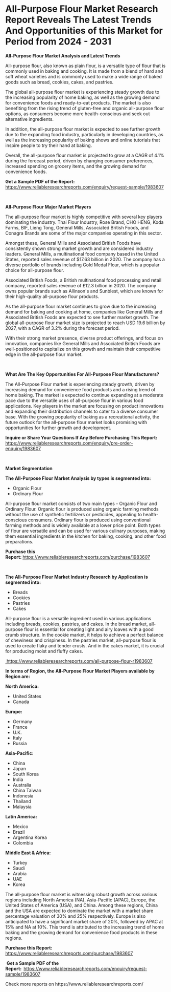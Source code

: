 <p><h1>All-Purpose Flour Market Research Report Reveals The Latest Trends And Opportunities of this Market for Period from 2024 - 2031</h1></p><p><strong>All-Purpose Flour Market Analysis and Latest Trends</strong></p>
<p><p>All-purpose flour, also known as plain flour, is a versatile type of flour that is commonly used in baking and cooking. It is made from a blend of hard and soft wheat varieties and is commonly used to make a wide range of baked goods such as bread, cookies, cakes, and pastries.</p><p>The global all-purpose flour market is experiencing steady growth due to the increasing popularity of home baking, as well as the growing demand for convenience foods and ready-to-eat products. The market is also benefiting from the rising trend of gluten-free and organic all-purpose flour options, as consumers become more health-conscious and seek out alternative ingredients.</p><p>In addition, the all-purpose flour market is expected to see further growth due to the expanding food industry, particularly in developing countries, as well as the increasing popularity of baking shows and online tutorials that inspire people to try their hand at baking.</p><p>Overall, the all-purpose flour market is projected to grow at a CAGR of 4.1% during the forecast period, driven by changing consumer preferences, increased spending on grocery items, and the growing demand for convenience foods.</p></p>
<p><strong>Get a Sample PDF of the Report:&nbsp;</strong> <a href="https://www.reliableresearchreports.com/enquiry/request-sample/1983607">https://www.reliableresearchreports.com/enquiry/request-sample/1983607</a></p>
<p>&nbsp;</p>
<p><strong>All-Purpose Flour Major Market Players</strong></p>
<p><p>The all-purpose flour market is highly competitive with several key players dominating the industry. Thai Flour Industry, Rose Brand, CHO HENG, Koda Farms, BIF, Lieng Tong, General Mills, Associated British Foods, and Conagra Brands are some of the major companies operating in this sector.</p><p>Amongst these, General Mills and Associated British Foods have consistently shown strong market growth and are considered industry leaders. General Mills, a multinational food company based in the United States, reported sales revenue of $17.63 billion in 2020. The company has a diverse portfolio of brands including Gold Medal Flour, which is a popular choice for all-purpose flour.</p><p>Associated British Foods, a British multinational food processing and retail company, reported sales revenue of £12.3 billion in 2020. The company owns popular brands such as Allinson's and Sunblest, which are known for their high-quality all-purpose flour products.</p><p>As the all-purpose flour market continues to grow due to the increasing demand for baking and cooking at home, companies like General Mills and Associated British Foods are expected to see further market growth. The global all-purpose flour market size is projected to reach USD 19.6 billion by 2027, with a CAGR of 3.2% during the forecast period.</p><p>With their strong market presence, diverse product offerings, and focus on innovation, companies like General Mills and Associated British Foods are well-positioned to capitalize on this growth and maintain their competitive edge in the all-purpose flour market.</p></p>
<p>&nbsp;</p>
<p><strong>What Are The Key Opportunities For All-Purpose Flour Manufacturers?</strong></p>
<p><p>The All-Purpose Flour market is experiencing steady growth, driven by increasing demand for convenience food products and a rising trend of home baking. The market is expected to continue expanding at a moderate pace due to the versatile uses of all-purpose flour in various food applications. Key players in the market are focusing on product innovations and expanding their distribution channels to cater to a diverse consumer base. With the growing popularity of baking as a recreational activity, the future outlook for the all-purpose flour market looks promising with opportunities for further growth and development.</p></p>
<p><strong>Inquire or Share Your Questions If Any Before Purchasing This Report:</strong> <a href="https://www.reliableresearchreports.com/enquiry/pre-order-enquiry/1983607">https://www.reliableresearchreports.com/enquiry/pre-order-enquiry/1983607</a></p>
<p>&nbsp;</p>
<p><strong>Market Segmentation</strong></p>
<p><strong>The All-Purpose Flour Market Analysis by types is segmented into:</strong></p>
<p><ul><li>Organic Flour</li><li>Ordinary Flour</li></ul></p>
<p><p>All-purpose flour market consists of two main types - Organic Flour and Ordinary Flour. Organic flour is produced using organic farming methods without the use of synthetic fertilizers or pesticides, appealing to health-conscious consumers. Ordinary flour is produced using conventional farming methods and is widely available at a lower price point. Both types of flour are versatile and can be used for various culinary purposes, making them essential ingredients in the kitchen for baking, cooking, and other food preparations.</p></p>
<p><strong>Purchase this Report:&nbsp;</strong><a href="https://www.reliableresearchreports.com/purchase/1983607">https://www.reliableresearchreports.com/purchase/1983607</a></p>
<p>&nbsp;</p>
<p><strong>The All-Purpose Flour Market Industry Research by Application is segmented into:</strong></p>
<p><ul><li>Breads</li><li>Cookies</li><li>Pastries</li><li>Cakes</li></ul></p>
<p><p>All-purpose flour is a versatile ingredient used in various applications including breads, cookies, pastries, and cakes. In the bread market, all-purpose flour is essential for creating light and airy loaves with a good crumb structure. In the cookie market, it helps to achieve a perfect balance of chewiness and crispiness. In the pastries market, all-purpose flour is used to create flaky and tender crusts. And in the cakes market, it is crucial for producing moist and fluffy cakes.</p></p>
<p><a href="https://www.reliableresearchreports.com/all-purpose-flour-r1983607">&nbsp;https://www.reliableresearchreports.com/all-purpose-flour-r1983607</a></p>
<p><strong>In terms of Region, the All-Purpose Flour Market Players available by Region are:</strong></p>
<p>
    <p> <strong> North America: </strong>
        <ul>
            <li>United States</li>
            <li>Canada</li>
        </ul>
        </p> 
    <p> <strong> Europe: </strong>
        <ul>
            <li>Germany</li>
            <li>France</li>
            <li>U.K.</li>
            <li>Italy</li>
            <li>Russia</li>
        </ul>
        </p> 
    <p> <strong> Asia-Pacific: </strong>
        <ul>
            <li>China</li>
            <li>Japan</li>
            <li>South Korea</li>
            <li>India</li>
            <li>Australia</li>
            <li>China Taiwan</li>
            <li>Indonesia</li>
            <li>Thailand</li>
            <li>Malaysia</li>
        </ul>
        </p> 
    <p> <strong> Latin America: </strong>
        <ul>
            <li>Mexico</li>
            <li>Brazil</li>
            <li>Argentina Korea</li>
            <li>Colombia</li>
        </ul>
        </p> 
    <p> <strong> Middle East & Africa: </strong>
        <ul>
            <li>Turkey</li>
            <li>Saudi</li>
            <li>Arabia</li>
            <li>UAE</li>
            <li>Korea</li>
        </ul>
    </p>
    </p>
<p><p>The all-purpose flour market is witnessing robust growth across various regions including North America (NA), Asia-Pacific (APAC), Europe, the United States of America (USA), and China. Among these regions, China and the USA are expected to dominate the market with a market share percentage valuation of 30% and 25% respectively. Europe is also anticipated to have a significant market share of 20%, followed by APAC at 15% and NA at 10%. This trend is attributed to the increasing trend of home baking and the growing demand for convenience food products in these regions.</p></p>
<p><strong>Purchase this Report: </strong><a href="https://www.reliableresearchreports.com/purchase/1983607">https://www.reliableresearchreports.com/purchase/1983607</a></p>
<p>&nbsp;<strong>Get a Sample PDF of the Report:&nbsp;&nbsp;</strong><a href="https://www.reliableresearchreports.com/enquiry/request-sample/1983607">https://www.reliableresearchreports.com/enquiry/request-sample/1983607</a></p>
<p><strong></strong></p>
<p>Check more reports on https://www.reliableresearchreports.com/</p>
